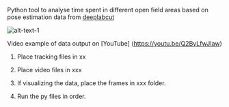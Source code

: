 Python tool to analyse time spent in different open field areas based on pose estimation data from [deeplabcut](https://github.com/AlexEMG/DeepLabCut) 

![alt-text-1](/images/open_field.gif "open field")


Video example of data output on [YouTube] (https://youtu.be/Q2ByLfwJIaw)

1. Place tracking files in xx

2. Place video files in xxx

3. If visualizing the data, place the frames in xxx folder. 

4. Run the py files in order. 

   


 
 


  
